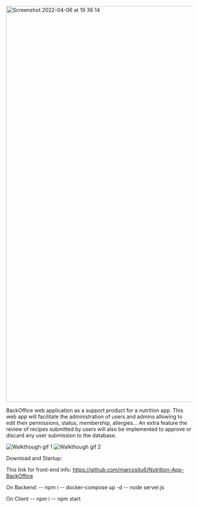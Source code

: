 <img width="1075" alt="Screenshot 2022-04-06 at 19 36 14" src="https://user-images.githubusercontent.com/98427879/162109558-1f60c2e4-34f1-4dbc-a813-d529eddd069a.png">


BackOffice web application as a support product for a nutrition app. This web app will facilitate the administration of users and admins allowing to edit their permissions, status, membership, allergies... An extra feature the review of recipes submitted by users will also be implemented to approve or discard any user submission to the database.

![Walkthough gif 1](https://raw.githubusercontent.com/marcositu6/marcositu6/main/assets/video-part1.gif)
![Walkthough gif 2](https://raw.githubusercontent.com/marcositu6/marcositu6/main/assets/video-part2.gif)

Download and Startup:  

This link for front-end info: https://github.com/marcositu6/Nutrition-App-BackOffice

On Backend:
-- npm i 
-- docker-compose up -d 
-- node server.js

On Client
-- npm i
-- npm start
